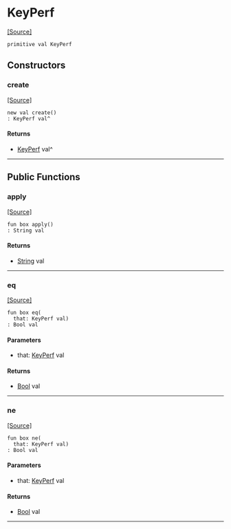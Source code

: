# KeyPerf
<span class="source-link">[[Source]](src/mqtt-primitives/regStrings.md#L-0-11)</span>
```pony
primitive val KeyPerf
```

## Constructors

### create
<span class="source-link">[[Source]](src/mqtt-primitives/regStrings.md#L-0-11)</span>


```pony
new val create()
: KeyPerf val^
```

#### Returns

* [KeyPerf](mqtt-primitives-KeyPerf.md) val^

---

## Public Functions

### apply
<span class="source-link">[[Source]](src/mqtt-primitives/regStrings.md#L-0-11)</span>


```pony
fun box apply()
: String val
```

#### Returns

* [String](builtin-String.md) val

---

### eq
<span class="source-link">[[Source]](src/mqtt-primitives/regStrings.md#L-0-11)</span>


```pony
fun box eq(
  that: KeyPerf val)
: Bool val
```
#### Parameters

*   that: [KeyPerf](mqtt-primitives-KeyPerf.md) val

#### Returns

* [Bool](builtin-Bool.md) val

---

### ne
<span class="source-link">[[Source]](src/mqtt-primitives/regStrings.md#L-0-11)</span>


```pony
fun box ne(
  that: KeyPerf val)
: Bool val
```
#### Parameters

*   that: [KeyPerf](mqtt-primitives-KeyPerf.md) val

#### Returns

* [Bool](builtin-Bool.md) val

---


